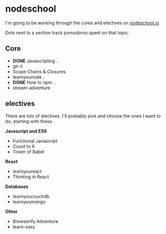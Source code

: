 # nodeschool

I'm going to be working through the cores and electives on [nodeschool.io](http://nodeschool.io/)

Dots next to a section track pomodoros spent on that topic.

## Core

* __DONE__ Javascripting ..
* git-it
* Scope Chains & Closures
* learnyounode .
* __DONE__ How to npm ..
* stream-adventure

## electives

There are lots of electives. I'll probably pick and choose the ones I want to do, starting with these.

__Javascript and ES6__
* Functional Javascript
* Count to 6
* Tower of Babel

__React__
* learnyoureact
* Thinking in React

__Databases__
* learnyoucouchdb
* learnyoumongo

__Other__
* Browserify Adventure
* learn-sass
